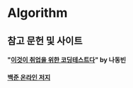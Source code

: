 # Algorithm

## 참고 문헌 및 사이트

#### "[이것이 취업을 위한 코딩테스트다](https://github.com/ndb796/python-for-coding-test)" by 나동빈

#### [백준 온라인 저지](https://www.acmicpc.net) 
